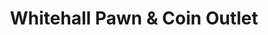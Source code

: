 ---
title: "Whitehall Pawn & Coin Outlet"
url: /whitehall/whitehall-pawn-and-coin-outlet/
shop: pawnbroker
---